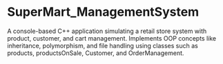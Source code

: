 # SuperMart_ManagementSystem
A console-based C++ application simulating a retail store system with product, customer, and cart management. Implements OOP concepts like inheritance, polymorphism, and file handling using classes such as products, productsOnSale, Customer, and OrderManagement.

